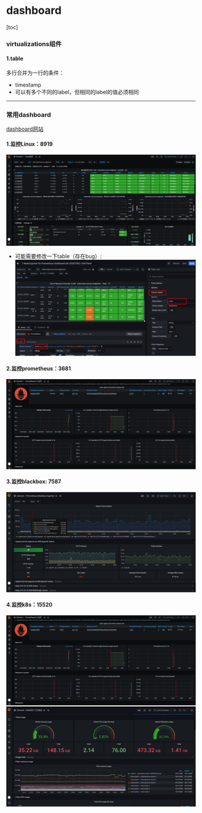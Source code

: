 # dashboard

[toc]

### virtualizations组件

#### 1.table
多行合并为一行的条件：
* timestamp
* 可以有多个不同的label，但相同的label的值必须相同

***

### 常用dashboard

[dashboard网站](https://grafana.com/grafana/dashboards/)

#### 1.监控Linux：8919

![](./imgs/dashboard_linux_01.png)

* 可能需要修改一下table（存在bug）:
![](./imgs/bug_01.png)


#### 2.监控prometheus：3681

![](./imgs/dashboard_prometheus_01.png)

#### 3.监控blackbox: 7587
![](./imgs/dashboard_blackbox.png)

#### 4.监控k8s：15520

![](./imgs/dashboard_prometheus_01.png)
![](./imgs/dashboard_prometheus_02.png)
